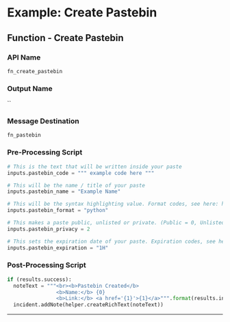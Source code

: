 <!--
    DO NOT MANUALLY EDIT THIS FILE
    THIS FILE IS AUTOMATICALLY GENERATED WITH resilient-circuits codegen
-->

# Example: Create Pastebin

## Function - Create Pastebin

### API Name
`fn_create_pastebin`

### Output Name
``

### Message Destination
`fn_pastebin`

### Pre-Processing Script
```python
# This is the text that will be written inside your paste
inputs.pastebin_code = """ example code here """

# This will be the name / title of your paste
inputs.pastebin_name = "Example Name"

# This will be the syntax highlighting value. Format codes, see here: https://pastebin.com/api
inputs.pastebin_format = "python"

# This makes a paste public, unlisted or private. (Public = 0, Unlisted = 1, Private = 2)
inputs.pastebin_privacy = 2

# This sets the expiration date of your paste. Expiration codes, see here: https://pastebin.com/api
inputs.pastebin_expiration = "1H"
```

### Post-Processing Script
```python
if (results.success):
  noteText = """<br><b>Pastebin Created</b>
                <b>Name:</b> {0}
                <b>Link:</b> <a href='{1}'>{1}</a>""".format(results.inputs.pastebin_name, results.pastebin_link)
  incident.addNote(helper.createRichText(noteText))
```

---

